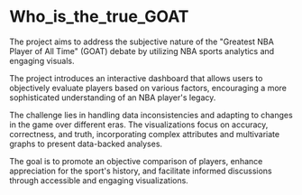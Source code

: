 # Who_is_the_true_GOAT

The project aims to address the subjective nature of the "Greatest NBA Player of All Time" (GOAT) debate by utilizing NBA sports analytics and engaging visuals.

The project introduces an interactive dashboard that allows users to objectively evaluate players based on various factors, encouraging a more sophisticated understanding of an NBA player's legacy. 

The challenge lies in handling data inconsistencies and adapting to changes in the game over different eras. The visualizations focus on accuracy, correctness, and truth, incorporating complex attributes and multivariate graphs to present data-backed analyses.

The goal is to promote an objective comparison of players, enhance appreciation for the sport's history, and facilitate informed discussions through accessible and engaging visualizations.
